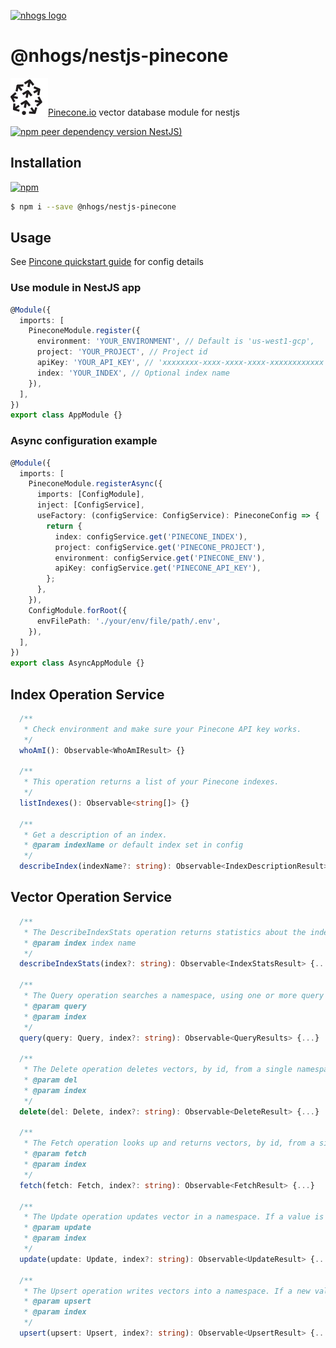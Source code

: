[![nhogs logo](https://nhogs.com/nhogs_64.png)](https://github.com/Nhogs)

# @nhogs/nestjs-pinecone

[![pinecone logo](pinecone-logo.svg)Pinecone.io](https://www.pinecone.io/)
vector database module for nestjs

[![npm peer dependency version NestJS)](https://img.shields.io/npm/dependency-version/@nhogs/nestjs-pinecone/peer/@nestjs/core?label=Nestjs&logo=nestjs&logoColor=e0234e)](https://github.com/nestjs/nest)

## Installation

[![npm](https://img.shields.io/npm/v/@nhogs/nestjs-pinecone?label=%40nhogs%2Fnestjs-pinecone&logo=npm)](https://www.npmjs.com/package/@nhogs/nestjs-pinecone)

```bash
$ npm i --save @nhogs/nestjs-pinecone
```

## Usage

See [Pincone quickstart guide](https://www.pinecone.io/docs/quickstart/) for config details

### Use module in NestJS app

```typescript
@Module({
  imports: [
    PineconeModule.register({
      environment: 'YOUR_ENVIRONMENT', // Default is 'us-west1-gcp',
      project: 'YOUR_PROJECT', // Project id
      apiKey: 'YOUR_API_KEY', // 'xxxxxxxx-xxxx-xxxx-xxxx-xxxxxxxxxxxx',
      index: 'YOUR_INDEX', // Optional index name
    }),
  ],
})
export class AppModule {}
```

### Async configuration example

```typescript
@Module({
  imports: [
    PineconeModule.registerAsync({
      imports: [ConfigModule],
      inject: [ConfigService],
      useFactory: (configService: ConfigService): PineconeConfig => {
        return {
          index: configService.get('PINECONE_INDEX'),
          project: configService.get('PINECONE_PROJECT'),
          environment: configService.get('PINECONE_ENV'),
          apiKey: configService.get('PINECONE_API_KEY'),
        };
      },
    }),
    ConfigModule.forRoot({
      envFilePath: './your/env/file/path/.env',
    }),
  ],
})
export class AsyncAppModule {}
```

## Index Operation Service
```typescript
  /**
   * Check environment and make sure your Pinecone API key works.
   */
  whoAmI(): Observable<WhoAmIResult> {}

  /**
   * This operation returns a list of your Pinecone indexes.
   */
  listIndexes(): Observable<string[]> {}

  /**
   * Get a description of an index.
   * @param indexName or default index set in config
   */
  describeIndex(indexName?: string): Observable<IndexDescriptionResult> {}
```

## Vector Operation Service

```typescript
  /**
   * The DescribeIndexStats operation returns statistics about the index's contents.
   * @param index index name
   */
  describeIndexStats(index?: string): Observable<IndexStatsResult> {...}

  /**
   * The Query operation searches a namespace, using one or more query vectors. It retrieves the ids of the most similar items in a namespace, along with their similarity scores.
   * @param query
   * @param index
   */
  query(query: Query, index?: string): Observable<QueryResults> {...}

  /**
   * The Delete operation deletes vectors, by id, from a single namespace. You can delete items by their id, from a single namespace.
   * @param del
   * @param index
   */
  delete(del: Delete, index?: string): Observable<DeleteResult> {...}

  /**
   * The Fetch operation looks up and returns vectors, by id, from a single namespace. The returned vectors include the vector data and/or metadata.
   * @param fetch
   * @param index
   */
  fetch(fetch: Fetch, index?: string): Observable<FetchResult> {...}

  /**
   * The Update operation updates vector in a namespace. If a value is included, it will overwrite the previous value. If a set_metadata is included, the values of the fields specified in it will be added or overwrite the previous value.
   * @param update
   * @param index
   */
  update(update: Update, index?: string): Observable<UpdateResult> {...}

  /**
   * The Upsert operation writes vectors into a namespace. If a new value is upserted for an existing vector id, it will overwrite the previous value.
   * @param upsert
   * @param index
   */
  upsert(upsert: Upsert, index?: string): Observable<UpsertResult> {...}
```
